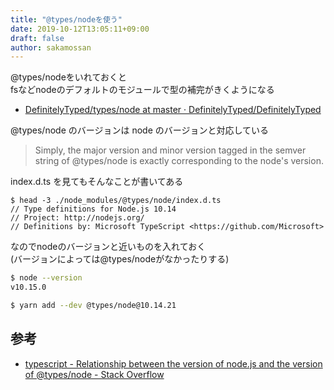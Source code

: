```yaml
---
title: "@types/nodeを使う"
date: 2019-10-12T13:05:11+09:00
draft: false
author: sakamossan
---
```


@types/nodeをいれておくと  
fsなどnodeのデフォルトのモジュールで型の補完がきくようになる

- [DefinitelyTyped/types/node at master · DefinitelyTyped/DefinitelyTyped](https://github.com/DefinitelyTyped/DefinitelyTyped/tree/master/types/node)

@types/node のバージョンは node のバージョンと対応している

> Simply, the major version and minor version tagged in the semver string of @types/node is exactly corresponding to the node's version.

index.d.ts を見てもそんなことが書いてある

```console
$ head -3 ./node_modules/@types/node/index.d.ts
// Type definitions for Node.js 10.14
// Project: http://nodejs.org/
// Definitions by: Microsoft TypeScript <https://github.com/Microsoft>
```

なのでnodeのバージョンと近いものを入れておく  
(バージョンによっては@types/nodeがなかったりする)

```bash
$ node --version
v10.15.0
```

```bash
$ yarn add --dev @types/node@10.14.21
```


## 参考

- [typescript - Relationship between the version of node.js and the version of @types/node - Stack Overflow](https://stackoverflow.com/questions/42035263/relationship-between-the-version-of-node-js-and-the-version-of-types-node)
